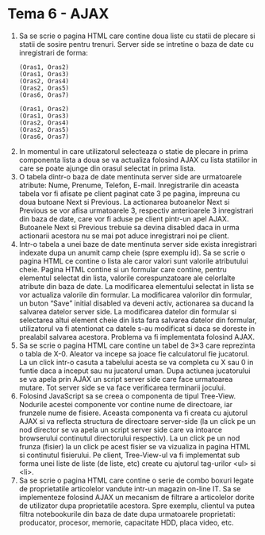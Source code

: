 # <b>Tema 6 - AJAX</b>

<ol>
<li>
Sa se scrie o pagina HTML care contine doua liste cu statii de plecare si statii de sosire pentru trenuri. Server side se intretine o baza de date cu inregistrari de forma:

    (Oras1, Oras2)
    (Oras1, Oras3)
    (Oras2, Oras4)
    (Oras2, Oras5)
    (Oras6, Oras7)

    (Oras1, Oras2)
    (Oras1, Oras3)
    (Oras2, Oras4)
    (Oras2, Oras5)
    (Oras6, Oras7)
</li>
<li>
In momentul in care utilizatorul selecteaza o statie de plecare in prima componenta lista a doua se va actualiza folosind AJAX cu lista statiilor in care se poate ajunge din orasul selectat in prima lista.
</li>
<li>
O tabela dintr-o baza de date mentinuta server side are urmatoarele atribute: Nume, Prenume, Telefon, E-mail. Inregistrarile din aceasta tabela vor fi afisate pe client paginat cate 3 pe pagina, impreuna cu doua butoane Next si Previous. La actionarea butoanelor Next si Previous se vor afisa urmatoarele 3, respectiv anterioarele 3 inregistrari din baza de date, care vor fi aduse pe client pintr-un apel AJAX. Butoanele Next si Previous trebuie sa devina disabled daca in urma actionarii acestora nu se mai pot aduce inregistrari noi pe client.
</li>
<li>
Intr-o tabela a unei baze de date mentinuta server side exista inregistrari indexate dupa un anumit camp cheie (spre exemplu id). Sa se scrie o pagina HTML ce contine o lista ale caror valori sunt valorile atributului cheie. Pagina HTML contine si un formular care contine, pentru elementul selectat din lista, valorile corespunzatoare ale celorlalte atribute din baza de date. La modificarea elementului selectat in lista se vor actualiza valorile din formular. La modificarea valorilor din formular, un buton “Save” initial disabled va deveni activ, actionarea sa ducand la salvarea datelor server side. La modificarea datelor din formular si selectarea altui element cheie din lista fara salvarea datelor din formular, utilizatorul va fi atentionat ca datele s-au modificat si daca se doreste in prealabil salvarea acestora. Problema va fi implementata folosind AJAX.
</li>
<li>
Sa se scrie o pagina HTML care contine un tabel de 3×3 care reprezinta o tabla de X-0. Aleator va incepe sa joace fie calculatorul fie jucatorul. La un click intr-o casuta a tabelului acesta se va completa cu X sau 0 in funtie daca a inceput sau nu jucatorul uman. Dupa actiunea jucatorului se va apela prin AJAX un script server side care face urmatoarea mutare. Tot server side se va face verificarea terminarii jocului.
</li>
<li>
Folosind JavaScript sa se creea o componenta de tipul Tree-View. Nodurile acestei componente vor contine nume de directoare, iar frunzele nume de fisiere. Aceasta componenta va fi creata cu ajutorul AJAX si va reflecta structura de directoare server-side (la un click pe un nod director se va apela un script server side care va intoarce browserului continutul directorului respectiv). La un click pe un nod frunza (fisier) la un click pe acest fisier se va vizualiza in pagina HTML si continutul fisierului. Pe client, Tree-View-ul va fi implementat sub forma unei liste de liste (de liste, etc) create cu ajutorul tag-urilor &lt;ul&gt; si &lt;li&gt;.
</li>
<li>
Sa se scrie o pagina HTML care contine o serie de combo boxuri legate de proprietatile articolelor vandute intr-un magazin on-line IT. Sa se implementeze folosind AJAX un mecanism de filtrare a articolelor dorite de utilizator dupa proprietatile acestora. Spre exemplu, clientul va putea filtra notebookurile din baza de date dupa urmatoarele proprietati: producator, procesor, memorie, capacitate HDD, placa video, etc.
</li>
</ol>